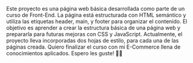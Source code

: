 Este proyecto es una página web básica desarrollada como parte de un curso de Front-End. La página está estructurada con HTML semántico y utiliza las etiquetas header, main, y footer para organizar el contenido. El objetivo es aprender a crear la estructura básica de una página web y prepararla para futuras mejoras con CSS y JavaScript.
Actualmente, el proyecto lleva incorporadas dos hojas de estilo, para cada una de las páginas creada.
Quiero finalizar el curso con mi E-Commerce llena de conocimientos aplicados. Espero les guste! 🧉✨

